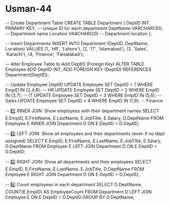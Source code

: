 # Usman-44
-- Create Department Table
CREATE TABLE Department (
    DeptID INT PRIMARY KEY,          -- Unique ID for each department
    DeptName VARCHAR(30),            -- Department name
    Location VARCHAR(20)             -- Department location
);

-- Insert Departments
INSERT INTO Department (DeptID, DeptName, Location) VALUES
(1, 'HR', 'Lahore'),
(2, 'IT', 'Islamabad'),
(3, 'Sales', 'Karachi'),
(4, 'Finance', 'Faisalabad');

-- Alter Employee Table to Add DeptID (Foreign Key)
ALTER TABLE Employee
ADD DeptID INT,
ADD FOREIGN KEY (DeptID) REFERENCES Department(DeptID);

-- Update Employee DeptID
UPDATE Employee SET DeptID = 1 WHERE EmpID IN (2,4,8);   -- HR
UPDATE Employee SET DeptID = 2 WHERE EmpID IN (3,7);      -- IT
UPDATE Employee SET DeptID = 3 WHERE EmpID IN (5,6);      -- Sales
UPDATE Employee SET DeptID = 4 WHERE EmpID IN (1,9);      -- Finance

-- 1️⃣ INNER JOIN: Show employees with their department names
SELECT E.EmpID, E.FirstName, E.LastName, E.JobTitle, E.Salary, D.DeptName
FROM Employee E
INNER JOIN Department D ON E.DeptID = D.DeptID;

-- 2️⃣ LEFT JOIN: Show all employees and their departments (even if no dept assigned)
SELECT E.EmpID, E.FirstName, E.LastName, E.JobTitle, E.Salary, D.DeptName
FROM Employee E
LEFT JOIN Department D ON E.DeptID = D.DeptID;

-- 3️⃣ RIGHT JOIN: Show all departments and their employees
SELECT E.EmpID, E.FirstName, E.LastName, E.JobTitle, D.DeptName
FROM Employee E
RIGHT JOIN Department D ON E.DeptID = D.DeptID;

-- 4️⃣ Count employees in each department
SELECT D.DeptName, COUNT(E.EmpID) AS EmployeeCount
FROM Department D
LEFT JOIN Employee E ON E.DeptID = D.DeptID
GROUP BY D.DeptName;
